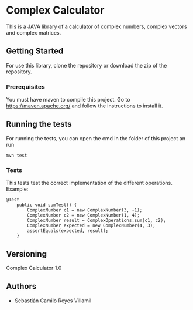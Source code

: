 # Complex Calculator

This is a JAVA library of a calculator of complex numbers, complex vectors and complex matrices.

## Getting Started

For use this library, clone the repository or download the zip of the repository. 

### Prerequisites

You must have maven to compile this project. Go to https://maven.apache.org/ and follow the instructions to install it.

## Running the tests

For running the tests, you can open the cmd in the folder of this project an run
```
mvn test
```

### Tests

This tests test the correct implementation of the different operations.  
Example:

```
@Test
	public void sumTest() {
		ComplexNumber c1 = new ComplexNumber(3, -1);
		ComplexNumber c2 = new ComplexNumber(1, 4);
		ComplexNumber result = ComplexOperations.sum(c1, c2);
		ComplexNumber expected = new ComplexNumber(4, 3);
		assertEquals(expected, result);
	}
```

## Versioning

Complex Calculator 1.0

## Authors

- Sebastián Camilo Reyes Villamil

